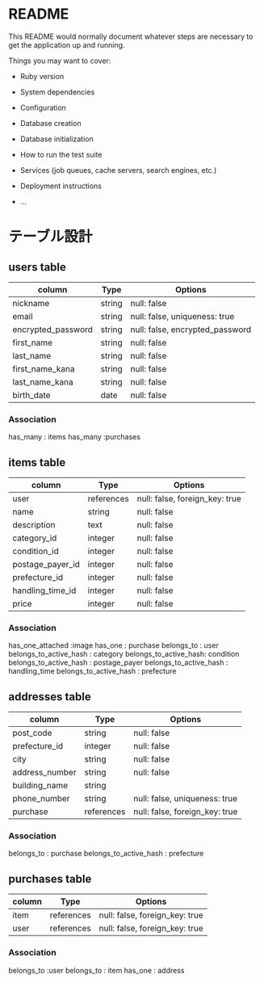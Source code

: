 # README

This README would normally document whatever steps are necessary to get the
application up and running.

Things you may want to cover:

* Ruby version

* System dependencies

* Configuration

* Database creation

* Database initialization

* How to run the test suite

* Services (job queues, cache servers, search engines, etc.)

* Deployment instructions

* ...

# テーブル設計

## users table

| column             |   Type        | Options                         |
| ----------------   | -------------- | ------------------------------ |
| nickname           |   string       | null: false                    |
| email              |   string       | null: false, uniqueness: true  |
| encrypted_password |   string       | null: false, encrypted_password| 
| first_name         |   string       | null: false                    |
| last_name          |   string       | null: false                    |
| first_name_kana    |   string       | null: false                    |
| last_name_kana     |   string       | null: false                    |
| birth_date         |    date        | null: false                    |

### Association
has_many : items
has_many :purchases

## items table

| column           |  Type        | Options                        |
| ---------------- | ------------ | ------------------------------ |
| user             |  references  | null: false, foreign_key: true |
| name             |  string      | null: false                    |
| description      |  text        | null: false                    |
| category_id      |  integer     | null: false                    |
| condition_id     |  integer     | null: false                    |
| postage_payer_id |  integer     | null: false                    |
| prefecture_id    |  integer     | null: false                    |
| handling_time_id |  integer     | null: false                    |
| price            |  integer     | null: false                    |

### Association
has_one_attached :image
has_one : purchase
belongs_to : user
belongs_to_active_hash : category
belongs_to_active_hash: condition
belongs_to_active_hash : postage_payer
belongs_to_active_hash : handling_time
belongs_to_active_hash : prefecture

## addresses table

| column           |  Type        | Options                        |
| ---------------- | ------------ | ------------------------------ |
| post_code        |  string      | null: false                    |
| prefecture_id    |  integer     | null: false                    |
| city             |  string      | null: false                    |
| address_number   |  string      | null: false                    |
| building_name    |  string      |                                |
| phone_number     |  string      | null: false, uniqueness: true  |
| purchase         |  references  | null: false, foreign_key: true |

### Association
belongs_to : purchase
belongs_to_active_hash : prefecture


## purchases table

| column           |  Type        | Options                        |
| ---------------- | ------------ | ------------------------------ |
| item             |  references  | null: false, foreign_key: true |
| user             |  references  | null: false, foreign_key: true |

### Association
belongs_to :user
belongs_to : item
has_one : address